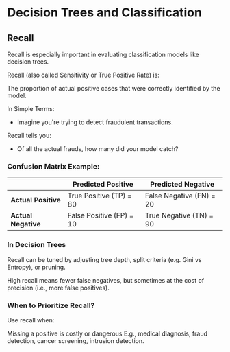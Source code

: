 # Decision Trees and Classification

## Recall 
Recall is especially important in evaluating classification models like decision trees.

Recall (also called Sensitivity or True Positive Rate) is:

The proportion of actual positive cases that were correctly identified by the model.

In Simple Terms:
- Imagine you're trying to detect fraudulent transactions.

Recall tells you:
- Of all the actual frauds, how many did your model catch?

### Confusion Matrix Example:

|                     | Predicted Positive       | Predicted Negative       |
| ------------------- | ------------------------ | ------------------------ |
| **Actual Positive** | True Positive (TP) = 80  | False Negative (FN) = 20 |
| **Actual Negative** | False Positive (FP) = 10 | True Negative (TN) = 90  |


### In Decision Trees
Recall can be tuned by adjusting tree depth, split criteria (e.g. Gini vs Entropy), or pruning.

High recall means fewer false negatives, but sometimes at the cost of precision (i.e., more false positives).

### When to Prioritize Recall?
Use recall when:

Missing a positive is costly or dangerous
E.g., medical diagnosis, fraud detection, cancer screening, intrusion detection.